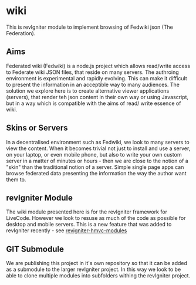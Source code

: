 # wiki
This is revIgniter module to implement browsing of Fedwiki json (The Federation).

## Aims
Federated wiki (Fedwiki) is a node.js project which allows read/write access to Federate wiki JSON files, that reside on many servers. The authroing environment is experimental and rapidly evolving. This can make it difficult to present the information in an acceptible way to many audiences. The solution we explore here is to create alternative viewer applications (servers), that render teh json content in their own way or using Javascript, but in a way which is compatible with the aims of read/ write essence of wiki.

## Skins or Servers
In a decentralised environment such as Fedwiki, we look to many servers to view the content. When it becomes trivial not just to install and use a server, on your laptop, or even mobile phone, but also to write your own custom server in a matter of minutes or hours - then we are close to the notion of a "skin" than the traditional notion of a server. Simple single page apps can browse federated data presenting the information the way the author want them to.

## revIgniter Module
The wiki module presented here is for the revIgniter framework for LiveCode. However we look to resuse as much of the code as possible for desktop and mobile servers. This is a new feature that was added to revIgniter recently - see [revigniter-hmvc-modules](https://github.com/bhall2001/revigniter-hmvc-modules)

## GIT Submodule
We are publishing this project in it's own repository so that it can be added as a submodule to the larger revIgniter project. In this way we look to be able to clone multiple modules into subfolders withing the revIgniter project. 

